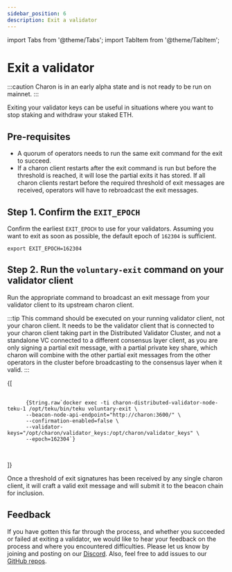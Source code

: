 ```yaml
---
sidebar_position: 6
description: Exit a validator
---
```

import Tabs from '@theme/Tabs';
import TabItem from '@theme/TabItem';

# Exit a validator

:::caution
Charon is in an early alpha state and is not ready to be run on mainnet.
:::

Exiting your validator keys can be useful in situations where you want to stop staking and withdraw your staked ETH.

## Pre-requisites

- A quorum of operators needs to run the same exit command for the exit to succeed.
- If a charon client restarts after the exit command is run but before the threshold is reached, it will lose the partial exits it has stored. If all charon clients restart before the required threshold of exit messages are received, operators will have to rebroadcast the exit messages. 

## Step 1. Confirm the `EXIT_EPOCH`

Confirm the earliest `EXIT_EPOCH` to use for your validators. Assuming you want to exit as soon as possible, the default epoch of `162304` is sufficient.
    
    export EXIT_EPOCH=162304

## Step 2. Run the `voluntary-exit` command on your validator client

Run the appropriate command to broadcast an exit message from your validator client to its upstream charon client.

:::tip
This command should be executed on your running validator client, not your charon client. It needs to be the validator client that is connected to your charon client taking part in the Distributed Validator Cluster, and not a standalone VC connected to a different consensus layer client, as you are only signing a partial exit message, with a partial private key share, which charon will combine with the other partial exit messages from the other operators in the cluster before broadcasting to the consensus layer when it valid. 
:::

<Tabs groupId="validator-clients">
  {[
    <TabItem value="teku" label="Teku" default>
      <pre>
        <code>
      {String.raw`docker exec -ti charon-distributed-validator-node-teku-1 /opt/teku/bin/teku voluntary-exit \
      --beacon-node-api-endpoint="http://charon:3600/" \
      --confirmation-enabled=false \
      --validator-keys="/opt/charon/validator_keys:/opt/charon/validator_keys" \
      --epoch=162304`}
        </code>
      </pre>
    </TabItem>
  ]}
</Tabs>

Once a threshold of exit signatures has been received by any single charon client, it will craft a valid exit message and will submit it to the beacon chain for inclusion.

## Feedback

If you have gotten this far through the process, and whether you succeeded or failed at exiting a validator, we would like to hear your feedback on the process and where you encountered difficulties. Please let us know by joining and posting on our [Discord](https://discord.gg/n6ebKsX46w). Also, feel free to add issues to our [GitHub repos](https://github.com/ObolNetwork).
